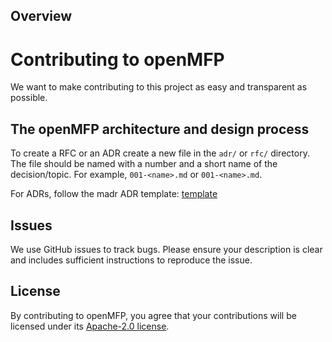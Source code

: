 ## Overview

# Contributing to openMFP
We want to make contributing to this project as easy and transparent as possible.

## The openMFP architecture and design process
To create a RFC or an ADR create a new file in the `adr/` or `rfc/` directory. The file should be named with a number and a short name of the decision/topic. For example, `001-<name>.md` or `001-<name>.md`.

For ADRs, follow the madr ADR template: [template](https://github.com/adr/madr/blob/develop/template/adr-template.md)

## Issues
We use GitHub issues to track bugs. Please ensure your description is
clear and includes sufficient instructions to reproduce the issue.

## License
By contributing to openMFP, you agree that your contributions will be licensed
under its [Apache-2.0 license](LICENSE).
